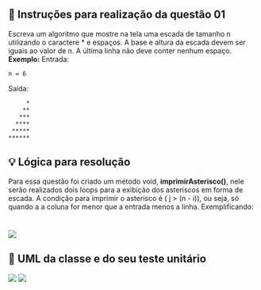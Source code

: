 ## 📝 Instruções para realização da  questão 01

Escreva um algoritmo que mostre na tela uma escada de tamanho n utilizando o caractere * e espaços. A base e altura da escada devem ser iguais ao valor de n. A última linha não deve conter nenhum espaço.
**Exemplo:**
Entrada:
```
n = 6
```

Saída:
```
     *
    **
   ***
  ****
 *****
******
```


## 💡 Lógica para resolução
Para essa questão foi criado um método void, **imprimirAsterisco()**, nele serão realizados dois loops para a exibição dos asteriscos em forma de escada. A condição para imprimir o asterisco é ( j > (n - i)), ou seja, só quando a a coluna for menor que a entrada menos a linha. Exemplificando:
<h1 aling = "center">
<img src="https://ik.imagekit.io/6774657672/tabela_zXaq__M4s6.jpeg?ik-sdk-version=javascript-1.4.3&updatedAt=1645359302358">
</h1>

## 📃 UML da classe e do seu teste unitário

 <img src="https://ik.imagekit.io/6774657672/EscadaTest_jxNb1nsxS4.jpeg?ik-sdk-version=javascript-1.4.3&updatedAt=1645359086924">
 <img src="https://ik.imagekit.io/6774657672/Escada_tLYF5vtLQ.jpeg?ik-sdk-version=javascript-1.4.3&updatedAt=1645359118598">
 


